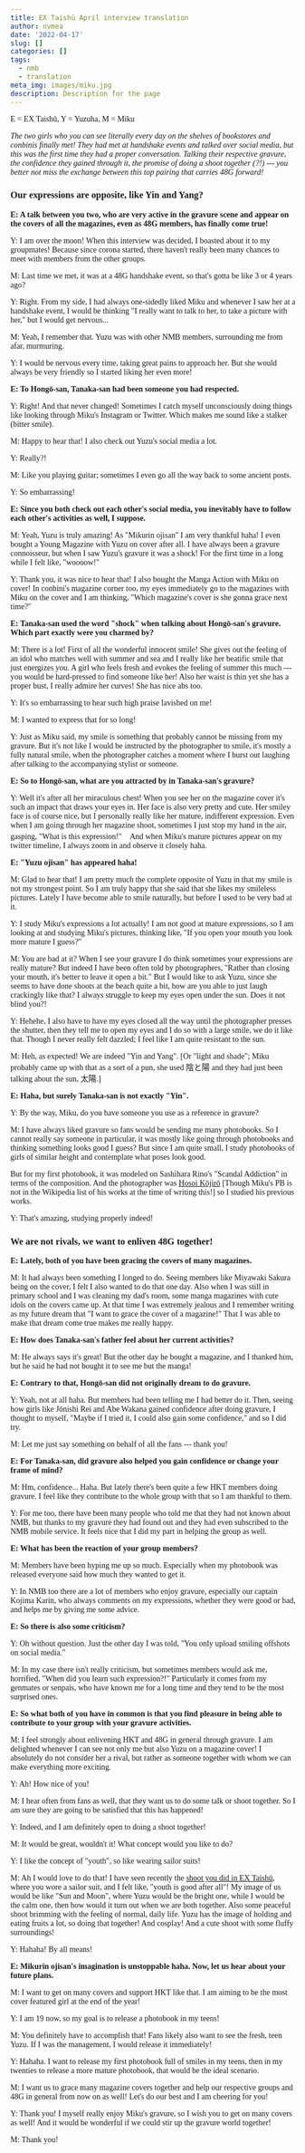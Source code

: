 ```yaml
---
title: EX Taishū April interview translation
author: nvmea
date: '2022-04-17'
slug: []
categories: []
tags:
  - nmb
  - translation
meta_img: images/miku.jpg
description: Description for the page
---
```


<style type="text/css">

body{

font-family: Charter;

}

\</style>

E = EX Taishū, Y = Yuzuha, M = Miku

*The two girls who you can see literally every day on the shelves of bookstores and conbinis finally met! They had met at handshake events and talked over social media, but this was the first time they had a proper conversation. Talking their respective gravure, the confidence they gained through it, the promise of doing a shoot together (?!) --- you better not miss the exchange between this top pairing that carries 48G forward!*

### Our expressions are opposite, like Yin and Yang?

**E: A talk between you two, who are very active in the gravure scene and appear on the covers of all the magazines, even as 48G members, has finally come true!**

Y: I am over the moon! When this interview was decided, I boasted about it to my groupmates! Because since corona started, there haven't really been many chances to meet with members from the other groups.

M: Last time we met, it was at a 48G handshake event, so that's gotta be like 3 or 4 years ago?

Y: Right. From my side, I had always one-sidedly liked Miku and whenever I saw her at a handshake event, I would be thinking "I really want to talk to her, to take a picture with her," but I would get nervous...

M: Yeah, I remember that. Yuzu was with other NMB members, surrounding me from afar, murmuring.

Y: I would be nervous every time, taking great pains to approach her. But she would always be very friendly so I started liking her even more!

**E: To Hongō-san, Tanaka-san had been someone you had respected.**

Y: Right! And that never changed! Sometimes I catch myself unconsciously doing things like looking through Miku's Instagram or Twitter. Which makes me sound like a stalker (bitter smile).

M: Happy to hear that! I also check out Yuzu's social media a lot.

Y: Really?!

M: Like you playing guitar; sometimes I even go all the way back to some ancient posts.

Y: So embarrassing!

**E: Since you both check out each other's social media, you inevitably have to follow each other's activities as well, I suppose.**

M: Yeah, Yuzu is truly amazing! As "Mikurin ojisan" I am very thankful haha! I even bought a Young Magazine with Yuzu on cover after all. I have always been a gravure connoisseur, but when I saw Yuzu's gravure it was a shock! For the first time in a long while I felt like, "woooow!"

Y: Thank you, it was nice to hear that! I also bought the Manga Action with Miku on cover! In conbini's magazine corner too, my eyes immediately go to the magazines with Miku on the cover and I am thinking, "Which magazine's cover is she gonna grace next time?"

**E: Tanaka-san used the word "shock" when talking about Hongō-san's gravure. Which part exactly were you charmed by?**

M: There is a lot! First of all the wonderful innocent smile! She gives out the feeling of an idol who matches well with summer and sea and I really like her beatific smile that just energizes you. A girl who feels fresh and evokes the feeling of summer this much --- you would be hard-pressed to find someone like her! Also her waist is thin yet she has a proper bust, I really admire her curves! She has nice abs too.

Y: It's so embarrassing to hear such high praise lavished on me!

M: I wanted to express that for so long!

Y: Just as Miku said, my smile is something that probably cannot be missing from my gravure. But it's not like I would be instructed by the photographer to smile, it's mostly a fully natural smile, when the photographer catches a moment where I burst out laughing after talking to the accompanying stylist or someone.

**E: So to Hongō-san, what are you attracted by in Tanaka-san's gravure?**

Y: Well it's after all her miraculous chest! When you see her on the magazine cover it's such an impact that draws your eyes in. Her face is also very pretty and cute. Her smiley face is of course nice, but I personally really like her mature, indifferent expression. Even when I am going through her magazine shoot, sometimes I just stop my hand in the air, gasping, "What is this expression!"　And when Miku's mature pictures appear on my twitter timeline, I always zoom in and observe it closely haha.

**E: "Yuzu ojisan" has appeared haha!**

M: Glad to hear that! I am pretty much the complete opposite of Yuzu in that my smile is not my strongest point. So I am truly happy that she said that she likes my smileless pictures. Lately I have become able to smile naturally, but before I used to be very bad at it.

Y: I study Miku's expressions a lot actually! I am not good at mature expressions, so I am looking at and studying Miku's pictures, thinking like, "If you open your mouth you look more mature I guess?"

M: You are bad at it? When I see your gravure I do think sometimes your expressions are really mature? But indeed I have been often told by photographers, "Rather than closing your mouth, it's better to leave it open a bit." But I would like to ask Yuzu, since she seems to have done shoots at the beach quite a bit, how are you able to just laugh crackingly like that? I always struggle to keep my eyes open under the sun. Does it not blind you?!

Y: Hehehe, I also have to have my eyes closed all the way until the photographer presses the shutter, then they tell me to open my eyes and I do so with a large smile, we do it like that. Though I never really felt dazzled; I feel like I am quite resistant to the sun.

M: Heh, as expected! We are indeed "Yin and Yang". \[Or "light and shade"; Miku probably came up with that as a sort of a pun, she used 陰と陽 and they had just been talking about the sun, 太陽.\]

**E: Haha, but surely Tanaka-san is not exactly "Yin".**

Y: By the way, Miku, do you have someone you use as a reference in gravure?

M: I have always liked gravure so fans would be sending me many photobooks. So I cannot really say someone in particular, it was mostly like going through photobooks and thinking something looks good I guess? But since I am quite small, I study photobooks of girls of similar height and contemplate what poses look good.

But for my first photobook, it was modeled on Sashihara Rino's "Scandal Addiction" in terms of the composition. And the photographer was [Hosoi Kōjirō](https://ja.wikipedia.org/wiki/細居幸次郎) \[Though Miku's PB is not in the Wikipedia list of his works at the time of writing this!\] so I studied his previous works.

Y: That's amazing, studying properly indeed!

### We are not rivals, we want to enliven 48G together!

**E: Lately, both of you have been gracing the covers of many magazines.**

M: It had always been something I longed to do. Seeing members like Miyawaki Sakura being on the cover, I felt I also wanted to do that one day. Also when I was still in primary school and I was cleaning my dad's room, some manga magazines with cute idols on the covers came up. At that time I was extremely jealous and I remember writing as my future dream that "I want to grace the cover of a magazine!" That I was able to make that dream come true makes me really happy.

**E: How does Tanaka-san's father feel about her current activities?**

M: He always says it's great! But the other day he bought a magazine, and I thanked him, but he said he had not bought it to see me but the manga!

**E: Contrary to that, Hongō-san did not originally dream to do gravure.**

Y: Yeah, not at all haha. But members had been telling me I had better do it. Then, seeing how girls like Jōnishi Rei and Abe Wakana gained confidence after doing gravure, I thought to myself, "Maybe if I tried it, I could also gain some confidence," and so I did try.

M: Let me just say something on behalf of all the fans --- thank you!

**E: For Tanaka-san, did gravure also helped you gain confidence or change your frame of mind?**

M: Hm, confidence... Haha. But lately there's been quite a few HKT members doing gravure. I feel like they contribute to the whole group with that so I am thankful to them.

Y: For me too, there have been many people who told me that they had not known about NMB, but thanks to my gravure they had found out and they had even subscribed to the NMB mobile service. It feels nice that I did my part in helping the group as well.

**E: What has been the reaction of your group members?**

M: Members have been hyping me up so much. Especially when my photobook was released everyone said how much they wanted to get it.

Y: In NMB too there are a lot of members who enjoy gravure, especially our captain Kojima Karin, who always comments on my expressions, whether they were good or bad, and helps me by giving me some advice.

**E: So there is also some criticism?**

Y: Oh without question. Just the other day I was told, "You only upload smiling offshots on social media."

M: In my case there isn't really criticism, but sometimes members would ask me, horrified, "When did you learn such expression?!" Particularly it comes from my genmates or senpais, who have known me for a long time and they tend to be the most surprised ones.

**E: So what both of you have in common is that you find pleasure in being able to contribute to your group with your gravure activities.**

M: I feel strongly about enlivening HKT and 48G in general through gravure. I am delighted whenever I can see not only me but also Yuzu on a magazine cover! I absolutely do not consider her a rival, but rather as someone together with whom we can make everything more exciting.

Y: Ah! How nice of you!

M: I hear often from fans as well, that they want us to do some talk or shoot together. So I am sure they are going to be satisfied that this has happened!

Y: Indeed, and I am definitely open to doing a shoot together!

M: It would be great, wouldn't it! What concept would you like to do?

Y: I like the concept of "youth", so like wearing sailor suits!

M: Ah I would love to do that! I have seen recently the [shoot you did in EX Taishū](https://www.instagram.com/p/CcXxKbQPLHT/), where you wore a sailor suit, and I felt like, "youth is good after all"! My image of us would be like "Sun and Moon", where Yuzu would be the bright one, while I would be the calm one, then how would it turn out when we are both together. Also some peaceful shoot brimming with the feeling of normal, daily life. Yuzu has the image of holding and eating fruits a lot, so doing that together! And cosplay! And a cute shoot with some fluffy surroundings!

Y: Hahaha! By all means!

**E: Mikurin ojisan's imagination is unstoppable haha. Now, let us hear about your future plans.**

M: I want to get on many covers and support HKT like that. I am aiming to be the most cover featured girl at the end of the year!

Y: I am 19 now, so my goal is to release a photobook in my teens!

M: You definitely have to accomplish that! Fans likely also want to see the fresh, teen Yuzu. If I was the management, I would release it immediately!

Y: Hahaha. I want to release my first photobook full of smiles in my teens, then in my twenties to release a more mature photobook, that would be the ideal scenario.

M: I want us to grace many magazine covers together and help our respective groups and 48G in general from now on as well! Let's do our best and I am cheering for you!

Y: Thank you! I myself really enjoy Miku's gravure, so I wish you to get on many covers as well! And it would be wonderful if we could stir up the gravure world together!

M: Thank you!
